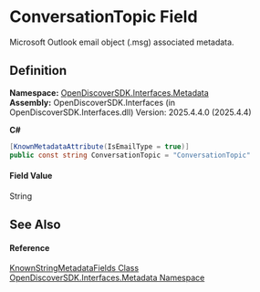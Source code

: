 # ConversationTopic Field


Microsoft Outlook email object (.msg) associated metadata.



## Definition
**Namespace:** <a href="520b27cc-9ac9-4549-2981-558ed96ae428">OpenDiscoverSDK.Interfaces.Metadata</a>  
**Assembly:** OpenDiscoverSDK.Interfaces (in OpenDiscoverSDK.Interfaces.dll) Version: 2025.4.4.0 (2025.4.4)

**C#**
``` C#
[KnownMetadataAttribute(IsEmailType = true)]
public const string ConversationTopic = "ConversationTopic"
```



#### Field Value
String

## See Also


#### Reference
<a href="a5bc4ff5-f912-67fc-b9d8-e66a70f3896f">KnownStringMetadataFields Class</a>  
<a href="520b27cc-9ac9-4549-2981-558ed96ae428">OpenDiscoverSDK.Interfaces.Metadata Namespace</a>  
